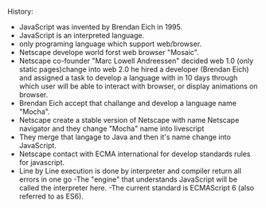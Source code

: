 History:
- JavaScript was invented by Brendan Eich in 1995.
- JavaScript is an interpreted language.
- only programing  language which support web/browser.
- Netscape develope world forst web browser "Mosaic".
- Netscape co-founder "Marc Lowell Andreessen" decided web 1.0 (only static pages)change into web 2.0 he hired a developer (Brendan Eich) and assigned a task to develop a language with in 10 days through which user will be able to interact with browser, or display animations on browser. 
- Brendan Eich accept that challange and develop a language name "Mocha".
- Netscape create a stable version of Netscape with name Netscape navigator and they change  "Mocha" name into livescript
- They merge that langage to Java and then it's name change into JavaScript.
- Netscape contact with ECMA international for develop standards rules for javascript.
- Line by Line execution is done by interpreter and compiler return all errors in one go
-The "engine" that understands JavaScript will be called the interpreter here.
-The current standard is ECMAScript 6 (also referred to as ES6).  